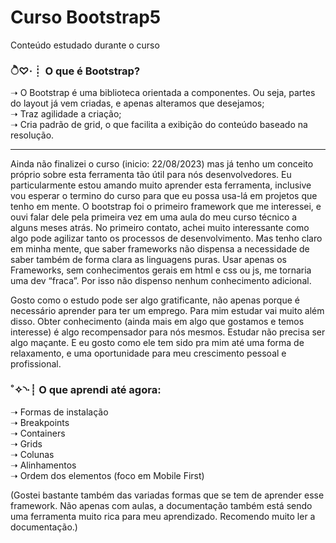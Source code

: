 # Curso Bootstrap5
 Conteúdo estudado durante o curso


<h3 ><strong>ੈ♡‧┊ O que é Bootstrap?</h3></strong>

➝	O Bootstrap é uma biblioteca orientada a componentes. Ou seja, partes do layout já vem criadas, e apenas alteramos que desejamos;<br>
➝	Traz agilidade a criação;<br>
➝ Cria padrão de grid, o que facilita a exibição do conteúdo baseado na resolução.

***

<p> Ainda não finalizei o curso (inicio: 22/08/2023) mas já tenho um conceito próprio sobre esta ferramenta tão útil para nós desenvolvedores.
Eu particularmente estou amando muito aprender esta ferramenta, inclusive vou esperar o termino do curso para que eu possa usa-lá em projetos que tenho em mente. O bootstrap foi o primeiro framework que me interessei, e ouvi falar dele pela primeira vez em uma aula do meu curso técnico a alguns meses atrás. No primeiro contato, achei muito interessante como algo pode agilizar tanto os processos de desenvolvimento. Mas tenho claro em minha mente, que saber frameworks não dispensa a necessidade de saber também de forma clara as linguagens puras. Usar apenas os Frameworks, sem conhecimentos gerais em html e css ou js, me tornaria uma dev “fraca”. Por isso não dispenso nenhum conhecimento adicional.</p>
<p>Gosto como o estudo pode ser algo gratificante, não apenas porque é necessário aprender para ter um emprego. Para mim estudar vai muito além disso. Obter conhecimento (ainda mais em algo que gostamos e temos interesse) é algo recompensador para nós mesmos. Estudar não precisa ser algo maçante. E eu gosto como ele tem sido pra mim até uma forma de relaxamento, e uma oportunidade para meu crescimento pessoal e profissional.</p>

<h3><p>˚✧◝‧┊ O que aprendi até agora:</p></h3>

➝ Formas de instalação <br>
➝ Breakpoints <br>
➝ Containers <br>
➝ Grids <br>
➝ Colunas <br>
➝ Alinhamentos <br>
➝ Ordem dos elementos (foco em Mobile First) <br>

<p>(Gostei bastante também das variadas formas que se tem de aprender esse framework. Não apenas com aulas, a documentação também está sendo uma ferramenta muito rica para meu aprendizado. Recomendo muito ler a documentação.)</p>
